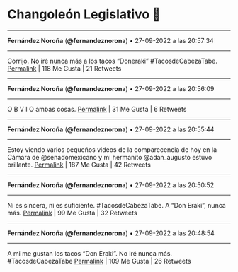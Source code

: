 # Changoleón Legislativo 🙈
*****
**Fernández Noroña** (**@fernandeznorona**) • 27-09-2022 a las 20:57:34
*****
Corrijo. No iré nunca más a los tacos “Doneraki” #TacosdeCabezaTabe.
[Permalink](https://twitter.com/fernandeznorona/status/1574986653969821696) | 118 Me Gusta | 21 Retweets
*****
**Fernández Noroña** (**@fernandeznorona**) • 27-09-2022 a las 20:56:09
*****
O B V I O ambas cosas.
[Permalink](https://twitter.com/fernandeznorona/status/1574986297583620098) | 31 Me Gusta | 6 Retweets
*****
**Fernández Noroña** (**@fernandeznorona**) • 27-09-2022 a las 20:55:44
*****
Estoy viendo varios pequeños videos de la comparecencia de hoy en la Cámara de @senadomexicano y mi hermanito @adan_augusto estuvo brillante.
[Permalink](https://twitter.com/fernandeznorona/status/1574986191174135809) | 187 Me Gusta | 42 Retweets
*****
**Fernández Noroña** (**@fernandeznorona**) • 27-09-2022 a las 20:50:52
*****
Ni es sincera, ni es suficiente. #TacosdeCabezaTabe. A “Don Eraki”, nunca más.
[Permalink](https://twitter.com/fernandeznorona/status/1574984967998017536) | 99 Me Gusta | 32 Retweets
*****
**Fernández Noroña** (**@fernandeznorona**) • 27-09-2022 a las 20:48:54
*****
A mi me gustan los tacos “Don Eraki”. No iré nunca más. #TacosdeCabezaTabe
[Permalink](https://twitter.com/fernandeznorona/status/1574984471081721856) | 109 Me Gusta | 26 Retweets